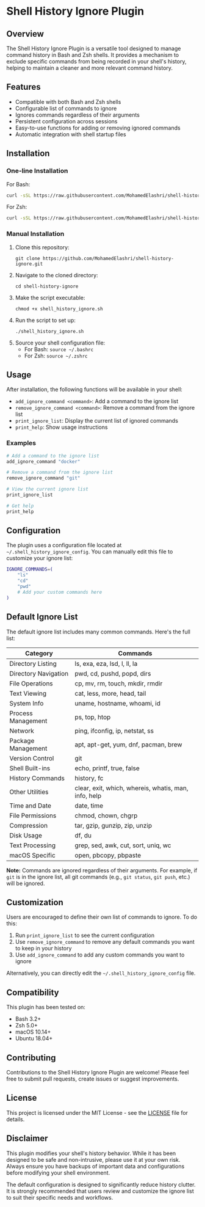 # Shell History Ignore Plugin

## Overview

The Shell History Ignore Plugin is a versatile tool designed to manage command history in Bash and Zsh shells. It provides a mechanism to exclude specific commands from being recorded in your shell's history, helping to maintain a cleaner and more relevant command history.

## Features

- Compatible with both Bash and Zsh shells
- Configurable list of commands to ignore
- Ignores commands regardless of their arguments
- Persistent configuration across sessions
- Easy-to-use functions for adding or removing ignored commands
- Automatic integration with shell startup files

## Installation

### One-line Installation

For Bash:
```bash
curl -sSL https://raw.githubusercontent.com/MohamedElashri/shell-history-ignore/main/shell_history_ignore.sh | bash && source ~/.bashrc
```

For Zsh:
```zsh
curl -sSL https://raw.githubusercontent.com/MohamedElashri/shell-history-ignore/main/shell_history_ignore.sh | zsh && source ~/.zshrc
```

### Manual Installation

1. Clone this repository:
   ```
   git clone https://github.com/MohamedElashri/shell-history-ignore.git
   ```
2. Navigate to the cloned directory:
   ```
   cd shell-history-ignore
   ```
3. Make the script executable:
   ```
   chmod +x shell_history_ignore.sh
   ```
4. Run the script to set up:
   ```
   ./shell_history_ignore.sh
   ```
5. Source your shell configuration file:
   - For Bash: `source ~/.bashrc`
   - For Zsh: `source ~/.zshrc`

## Usage

After installation, the following functions will be available in your shell:

- `add_ignore_command <command>`: Add a command to the ignore list
- `remove_ignore_command <command>`: Remove a command from the ignore list
- `print_ignore_list`: Display the current list of ignored commands
- `print_help`: Show usage instructions

### Examples

```bash
# Add a command to the ignore list
add_ignore_command "docker"

# Remove a command from the ignore list
remove_ignore_command "git"

# View the current ignore list
print_ignore_list

# Get help
print_help
```

## Configuration

The plugin uses a configuration file located at `~/.shell_history_ignore_config`. You can manually edit this file to customize your ignore list:

```bash
IGNORE_COMMANDS=(
    "ls"
    "cd"
    "pwd"
    # Add your custom commands here
)
```

## Default Ignore List

The default ignore list includes many common commands. Here's the full list:

| Category | Commands |
|----------|----------|
| Directory Listing | ls, exa, eza, lsd, l, ll, la |
| Directory Navigation | pwd, cd, pushd, popd, dirs |
| File Operations | cp, mv, rm, touch, mkdir, rmdir |
| Text Viewing | cat, less, more, head, tail |
| System Info | uname, hostname, whoami, id |
| Process Management | ps, top, htop |
| Network | ping, ifconfig, ip, netstat, ss |
| Package Management | apt, apt-get, yum, dnf, pacman, brew |
| Version Control | git |
| Shell Built-ins | echo, printf, true, false |
| History Commands | history, fc |
| Other Utilities | clear, exit, which, whereis, whatis, man, info, help |
| Time and Date | date, time |
| File Permissions | chmod, chown, chgrp |
| Compression | tar, gzip, gunzip, zip, unzip |
| Disk Usage | df, du |
| Text Processing | grep, sed, awk, cut, sort, uniq, wc |
| macOS Specific | open, pbcopy, pbpaste |

**Note:** Commands are ignored regardless of their arguments. For example, if `git` is in the ignore list, all git commands (e.g., `git status`, `git push`, etc.) will be ignored.

## Customization

Users are encouraged to define their own list of commands to ignore. To do this:

1. Run `print_ignore_list` to see the current configuration
2. Use `remove_ignore_command` to remove any default commands you want to keep in your history
3. Use `add_ignore_command` to add any custom commands you want to ignore

Alternatively, you can directly edit the `~/.shell_history_ignore_config` file.

## Compatibility

This plugin has been tested on:
- Bash 3.2+
- Zsh 5.0+
- macOS 10.14+
- Ubuntu 18.04+

## Contributing

Contributions to the Shell History Ignore Plugin are welcome! Please feel free to submit pull requests, create issues or suggest improvements.

## License

This project is licensed under the MIT License - see the [LICENSE](LICENSE) file for details.

## Disclaimer

This plugin modifies your shell's history behavior. While it has been designed to be safe and non-intrusive, please use it at your own risk. Always ensure you have backups of important data and configurations before modifying your shell environment.

The default configuration is designed to significantly reduce history clutter. It is strongly recommended that users review and customize the ignore list to suit their specific needs and workflows.

